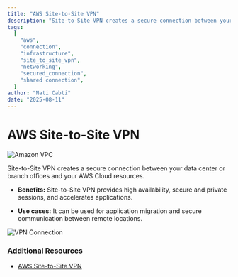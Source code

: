 ```yaml
---
title: "AWS Site-to-Site VPN"
description: "Site-to-Site VPN creates a secure connection between your data center or branch offices and your AWS Cloud resources."
tags:
  [
    "aws",
    "connection",
    "infrastructure",
    "site_to_site_vpn",
    "networking",
    "secured_connection",
    "shared connection",
  ]
author: "Nati Cabti"
date: "2025-08-11"
---
```


# AWS Site-to-Site VPN

<div class="aws__ImageCentered">
<img style={{ width: '96px', overflowX: 'auto' }} src="/img/aws/aws-logo-client-vpn.png" alt="Amazon VPC" />
</div>

Site-to-Site VPN creates a secure connection between your data center or branch offices and your AWS Cloud resources.

- **Benefits:** Site-to-Site VPN provides high availability, secure and private sessions, and accelerates applications.

- **Use cases:** It can be used for application migration and secure communication between remote locations.

<div class="aws__ImageCentered" >
<img style={{ background: '#f6f9fd', width: '500px', overflowX: 'auto' }}
src="/img/aws/aws-networking-vpn-site-to-site-connection.png" alt="VPN Connection" />
</div>

### Additional Resources

- [AWS Site-to-Site VPN](https://docs.aws.amazon.com/vpn/latest/s2svpn/VPC_VPN.html)
